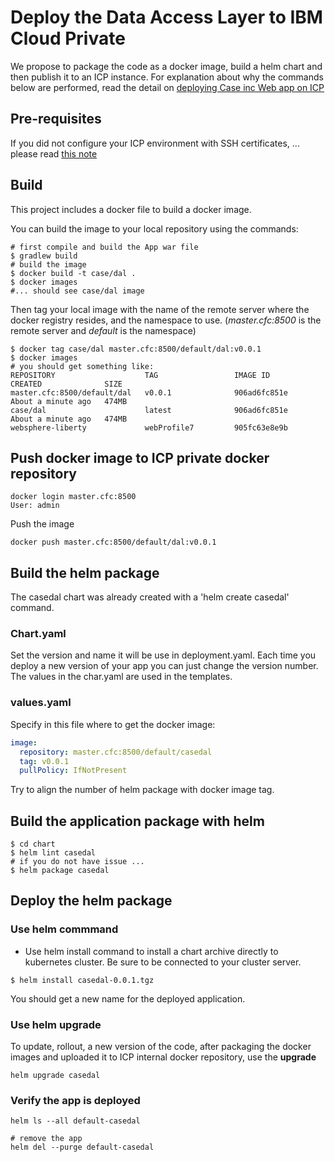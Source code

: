 # Deploy the Data Access Layer to IBM Cloud Private

We propose to package the code as a docker image, build a helm chart and then publish it to an ICP instance.
For explanation about why the commands below are performed, read the detail on [deploying Case inc Web app on ICP](https://github.com/ibm-cloud-architecture/refarch-caseinc-app/blob/master/docs/run-icp.md)

## Pre-requisites
If you did not configure your ICP environment with SSH certificates, ... please read [this note](https://github.com/ibm-cloud-architecture/refarch-integration/blob/master/docs/icp-deploy.md#common-installation-tasks)

## Build
This project includes a docker file to build a docker image.

You can build the image to your local repository using the commands:
```
# first compile and build the App war file
$ gradlew build
# build the image
$ docker build -t case/dal .
$ docker images
#... should see case/dal image
```
Then tag your local image with the name of the remote server where the docker registry resides, and the namespace to use. (*master.cfc:8500* is the remote server and *default* is the namespace)
```
$ docker tag case/dal master.cfc:8500/default/dal:v0.0.1
$ docker images
# you should get something like:
REPOSITORY                    TAG                 IMAGE ID            CREATED              SIZE
master.cfc:8500/default/dal   v0.0.1              906ad6fc851e        About a minute ago   474MB
case/dal                      latest              906ad6fc851e        About a minute ago   474MB
websphere-liberty             webProfile7         905fc63e8e9b        
```

## Push docker image to ICP private docker repository

```
docker login master.cfc:8500
User: admin
```
Push the image
```
docker push master.cfc:8500/default/dal:v0.0.1
```

## Build the helm package

The casedal chart was already created with a 'helm create casedal' command.
### Chart.yaml
Set the version and name it will be use in deployment.yaml. Each time you deploy a new version of your app you can just change the version number. The values in the char.yaml are used in the templates.

### values.yaml
Specify in this file where to get the docker image:
```yaml
image:
  repository: master.cfc:8500/default/casedal
  tag: v0.0.1
  pullPolicy: IfNotPresent
```

Try to align the number of helm package with docker image tag.

## Build the application package with helm
```
$ cd chart
$ helm lint casedal
# if you do not have issue ...
$ helm package casedal
```

## Deploy the helm package

### Use helm commmand
* Use helm install command to install a chart archive directly to kubernetes cluster. Be sure to be connected to your cluster server.
```
$ helm install casedal-0.0.1.tgz
```
You should get a new name for the deployed application.
### Use helm upgrade
To update, rollout, a new version of the code, after packaging the docker images and uploaded it to ICP internal docker repository, use the **upgrade**

```
helm upgrade casedal
```

### Verify the app is deployed
```
helm ls --all default-casedal

# remove the app
helm del --purge default-casedal
```

